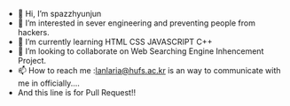 - 👋 Hi, I’m spazzhyunjun
- 👀 I’m interested in sever engineering and preventing people from hackers. 
- 🌱 I’m currently learning HTML CSS JAVASCRIPT C++
- 💞️ I’m looking to collaborate on Web Searching Engine Inhencement Project.
- 📫 How to reach me :lanlaria@hufs.ac.kr is an way to communicate with me in officially....
- And this line is for Pull Request!!

<!---
SpazHyunJun/SpazHyunJun is a ✨ special ✨ repository because its `README.md` (this file) appears on your GitHub profile.
You can click the Preview link to take a look at your changes.
--->
